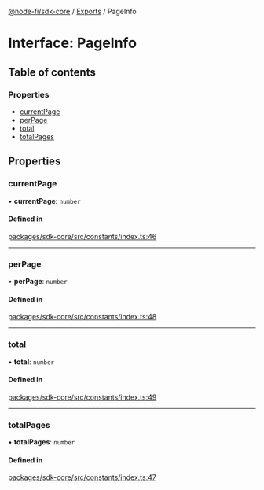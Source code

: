 [@node-fi/sdk-core](../README.md) / [Exports](../modules.md) / PageInfo

# Interface: PageInfo

## Table of contents

### Properties

- [currentPage](PageInfo.md#currentpage)
- [perPage](PageInfo.md#perpage)
- [total](PageInfo.md#total)
- [totalPages](PageInfo.md#totalpages)

## Properties

### currentPage

• **currentPage**: `number`

#### Defined in

[packages/sdk-core/src/constants/index.ts:46](https://github.com/Node-Fi/sdk/blob/eb73fa4/packages/sdk-core/src/constants/index.ts#L46)

___

### perPage

• **perPage**: `number`

#### Defined in

[packages/sdk-core/src/constants/index.ts:48](https://github.com/Node-Fi/sdk/blob/eb73fa4/packages/sdk-core/src/constants/index.ts#L48)

___

### total

• **total**: `number`

#### Defined in

[packages/sdk-core/src/constants/index.ts:49](https://github.com/Node-Fi/sdk/blob/eb73fa4/packages/sdk-core/src/constants/index.ts#L49)

___

### totalPages

• **totalPages**: `number`

#### Defined in

[packages/sdk-core/src/constants/index.ts:47](https://github.com/Node-Fi/sdk/blob/eb73fa4/packages/sdk-core/src/constants/index.ts#L47)
